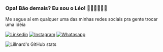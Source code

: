 ### Opa! Bão demais? Eu sou o Léo! 🤜🏼🤛🏼🤙🏼

Me segue aí em qualquer uma das minhas redes sociais pra gente trocar uma idéia

[![Linkedin](https://img.shields.io/badge/LinkedIn-0077B5?style=for-the-badge&logo=linkedin&logoColor=white)](https://www.linkedin.com/in/leofonseca0/)
[![Instagram](https://img.shields.io/badge/Instagram-E4405F?style=for-the-badge&logo=instagram&logoColor=white)](https://www.instagram.com/leo_fonseca00/)
[![Whatasapp](https://img.shields.io/badge/WhatsApp-25D366?style=for-the-badge&logo=whatsapp&logoColor=white)](https://wa.me/5511912809687)

![Lillnard's GitHub stats](https://github-readme-stats.vercel.app/api?username=Lillnard&show_icons=true&theme=highcontrast)

